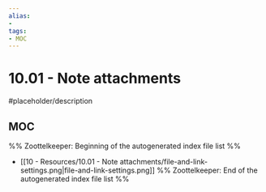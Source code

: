 ```yaml
---
alias:
- 
tags:
- MOC
---
```


# 10.01 - Note attachments

#placeholder/description 

## MOC

%% Zoottelkeeper: Beginning of the autogenerated index file list  %%
- [[10 - Resources/10.01 - Note attachments/file-and-link-settings.png|file-and-link-settings.png]]
%% Zoottelkeeper: End of the autogenerated index file list  %%